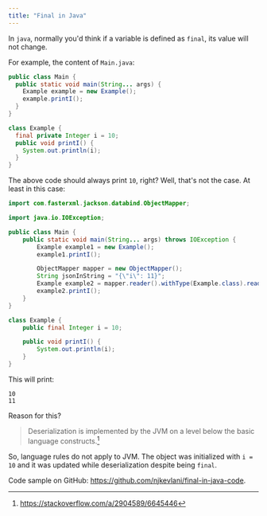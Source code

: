 ```yaml
---
title: "Final in Java"
---
```

In `java`, normally you'd think if a variable is defined as `final`, its value will not change.

For example, the content of `Main.java`:

```java
public class Main {
  public static void main(String... args) {
    Example example = new Example();
    example.printI();
  }
}

class Example {
  final private Integer i = 10;
  public void printI() {
    System.out.println(i);
  }
}
```

The above code should always print `10`, right? Well, that's not the case. At least in this case:

```java
import com.fasterxml.jackson.databind.ObjectMapper;

import java.io.IOException;

public class Main {
    public static void main(String... args) throws IOException {
        Example example1 = new Example();
        example1.printI();

        ObjectMapper mapper = new ObjectMapper();
        String jsonInString = "{\"i\": 11}";
        Example example2 = mapper.reader().withType(Example.class).readValue(jsonInString);
        example2.printI();
    }
}

class Example {
    public final Integer i = 10;

    public void printI() {
        System.out.println(i);
    }
}
```

This will print:
```
10
11
```

Reason for this?

> Deserialization is implemented by the JVM on a level below the basic language constructs.[^1]

So, language rules do not apply to JVM. The object was initialized with `i = 10` and it was updated while deserialization despite being `final`.

Code sample on GitHub: https://github.com/njkevlani/final-in-java-code.

[^1]: https://stackoverflow.com/a/2904589/6645446
